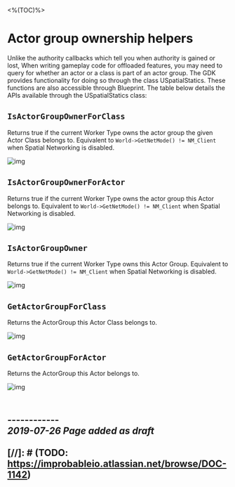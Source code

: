 <%(TOC)%>

# Actor group ownership helpers

Unlike the authority callbacks which tell you when authority is gained or lost, 
When writing gameplay code for offloaded features, you may need to query for whether an actor or a class is part of an actor group. The GDK provides functionality for doing so through the class USpatialStatics. These functions are also accessible through Blueprint.
The table below details the APIs available through the USpatialStatics class:

## `IsActorGroupOwnerForClass`

Returns true if the current Worker Type owns the actor group the given Actor Class belongs to. Equivalent to `World->GetNetMode() != NM_Client` when Spatial Networking is disabled.

![img]({{assetRoot}}assets/offloading-apis/is-actor-group-owner-for-class.png)

## `IsActorGroupOwnerForActor`

Returns true if the current Worker Type owns the actor group this Actor belongs to. Equivalent to `World->GetNetMode() != NM_Client` when Spatial Networking is disabled.

![img]({{assetRoot}}assets/offloading-apis/is-actor-group-owner-for-actor.png)

## `IsActorGroupOwner`

Returns true if the current Worker Type owns this Actor Group. Equivalent to `World->GetNetMode() != NM_Client` when Spatial Networking is disabled.

![img]({{assetRoot}}assets/offloading-apis/is-actor-group-owner.png)

## `GetActorGroupForClass`

Returns the ActorGroup this Actor Class belongs to.

![img]({{assetRoot}}assets/offloading-apis/get-actor-group-for-class.png)

## `GetActorGroupForActor`

Returns the ActorGroup this Actor belongs to.

![img]({{assetRoot}}assets/offloading-apis/get-actor-group-for-actor.png)

<br/>------------<br/>
_2019-07-26 Page added as draft_
<br/>
<br/>
[//]: # (TODO: https://improbableio.atlassian.net/browse/DOC-1142)
------------